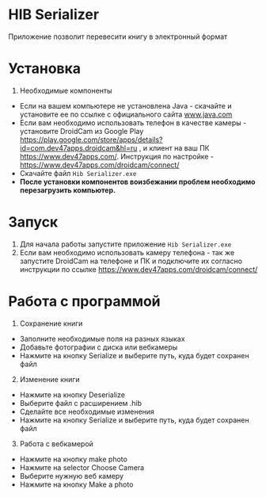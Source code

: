 # HIB Serializer

Приложение позволит перевесити книгу в электронный формат

# Установка
1) Необходимые компоненты
- Если на вашем компьютере не установлена Java - скачайте и установите ее по ссылке с официального сайта www.java.com
- Если вам необходимо использовать телефон в качестве камеры - установите DroidCam из Google Play https://play.google.com/store/apps/details?id=com.dev47apps.droidcam&hl=ru
, и клиент на ваш ПК https://www.dev47apps.com/.
Инструкция по настройке - https://www.dev47apps.com/droidcam/connect/
- Скачайте файл `Hib Serializer.exe`
- **После установки компонентов воизбежании проблем необходимо перезагрузить компьютер.**

# Запуск
1) Для начала работы запустите приложение `Hib Serializer.exe`
2) Если вам необходимо использовать камеру телефона - так же запустите DroidCam на телефоне и ПК
и подключите их согласно инструкции по ссылке https://www.dev47apps.com/droidcam/connect/

# Работа с программой
1) Сохранение книги
- Заполните необходимые поля на разных языках
- Добавьте фотографии с диска или вебкамеры
- Нажмите на кнопку Serialize и выберите путь, куда будет сохранен файл

2) Изменение книги
- Нажмите на кнопку Deserialize
- Выберите файл с расширением .hib
- Сделайте все необходимые изменения
- Нажмите на кнопку Serialize и выберите путь, куда будет сохранен файл

3) Работа с вебкамерой
- Нажмите на кнопку make photo
- Нажмите на selector Choose Camera
- Выберите нужную веб камеру
- Нажмите на кнопку Make a photo
